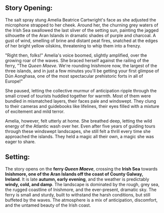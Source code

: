 ## Story Opening:

The salt spray stung Amelia Beatrice Cartwright's face as she adjusted the microphone strapped to her cheek. Around her, the churning grey waters of the Irish Sea swallowed the last sliver of the setting sun, painting the jagged silhouette of the Aran Islands in dramatic shades of purple and charcoal. A gust of wind, smelling of brine and distant peat fires, snatched at the edges of her bright yellow oilskins, threatening to whip them into a frenzy.

"Right then, folks!" Amelia's voice boomed, slightly amplified, over the growing roar of the waves. She braced herself against the railing of the ferry, "The *Queen Maeve*. We're rounding Inishmore now, the largest of the three islands, and in just a few minutes you'll be getting your first glimpse of Dún Aonghasa, one of the most spectacular prehistoric forts in all of Europe!"

She paused, letting the collective murmur of anticipation ripple through the small crowd of tourists huddled together for warmth. Most of them were bundled in mismatched layers, their faces pale and windswept. They clung to their cameras and guidebooks like lifelines, their eyes filled with a mixture of excitement and mild terror.

Amelia, however, felt utterly at home. She breathed deep, letting the wild energy of the Atlantic wash over her. Even after five years of guiding tours through these windswept landscapes, she still felt a thrill every time she approached the islands. They held a magic all their own, a magic she was eager to share.

## Setting:

The story opens on the **ferry *Queen Maeve***, crossing the **Irish Sea** towards **Inishmore, one of the Aran Islands off the coast of County Galway, Ireland**. It is late **autumn, early evening**, and the weather is predictably **windy, cold, and damp**. The landscape is dominated by the rough, grey sea, the rugged coastline of Inishmore, and the ever-present, dramatic sky. The ferry is small and sturdy, built to withstand the harsh conditions, but still buffeted by the waves. The atmosphere is a mix of anticipation, discomfort, and the untamed beauty of the Irish coast.
